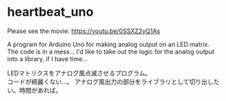 # heartbeat_uno

Please see the movie: https://youtu.be/0SSXZ2yQ1As

A program for Arduino Uno for making
analog output on an LED matrix.    
The code is in a mess...
I'd like to take out the logic for the analog output into a library,
if I have time...


LEDマトリクスをアナログ風点滅させるプログラム。    
コードが綺麗くない...。
アナログ風出力の部分をライブラリとして切り出したい。時間があれば。

